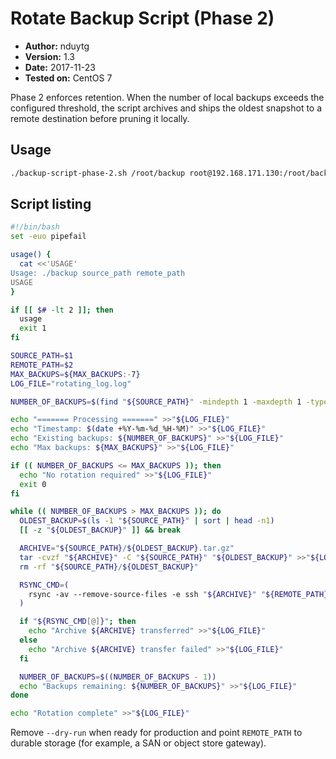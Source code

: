 # Rotate Backup Script (Phase 2)

- **Author:** nduytg
- **Version:** 1.3
- **Date:** 2017-11-23
- **Tested on:** CentOS 7

Phase 2 enforces retention. When the number of local backups exceeds the
configured threshold, the script archives and ships the oldest snapshot to a
remote destination before pruning it locally.

## Usage

```bash
./backup-script-phase-2.sh /root/backup root@192.168.171.130:/root/backup-san
```

## Script listing

```bash
#!/bin/bash
set -euo pipefail

usage() {
  cat <<'USAGE'
Usage: ./backup source_path remote_path
USAGE
}

if [[ $# -lt 2 ]]; then
  usage
  exit 1
fi

SOURCE_PATH=$1
REMOTE_PATH=$2
MAX_BACKUPS=${MAX_BACKUPS:-7}
LOG_FILE="rotating_log.log"

NUMBER_OF_BACKUPS=$(find "${SOURCE_PATH}" -mindepth 1 -maxdepth 1 -type d | wc -l)

echo "======= Processing =======" >>"${LOG_FILE}"
echo "Timestamp: $(date +%Y-%m-%d_%H-%M)" >>"${LOG_FILE}"
echo "Existing backups: ${NUMBER_OF_BACKUPS}" >>"${LOG_FILE}"
echo "Max backups: ${MAX_BACKUPS}" >>"${LOG_FILE}"

if (( NUMBER_OF_BACKUPS <= MAX_BACKUPS )); then
  echo "No rotation required" >>"${LOG_FILE}"
  exit 0
fi

while (( NUMBER_OF_BACKUPS > MAX_BACKUPS )); do
  OLDEST_BACKUP=$(ls -1 "${SOURCE_PATH}" | sort | head -n1)
  [[ -z "${OLDEST_BACKUP}" ]] && break

  ARCHIVE="${SOURCE_PATH}/${OLDEST_BACKUP}.tar.gz"
  tar -cvzf "${ARCHIVE}" -C "${SOURCE_PATH}" "${OLDEST_BACKUP}" >>"${LOG_FILE}"
  rm -rf "${SOURCE_PATH}/${OLDEST_BACKUP}"

  RSYNC_CMD=(
    rsync -av --remove-source-files -e ssh "${ARCHIVE}" "${REMOTE_PATH}/"
  )

  if "${RSYNC_CMD[@]}"; then
    echo "Archive ${ARCHIVE} transferred" >>"${LOG_FILE}"
  else
    echo "Archive ${ARCHIVE} transfer failed" >>"${LOG_FILE}"
  fi

  NUMBER_OF_BACKUPS=$((NUMBER_OF_BACKUPS - 1))
  echo "Backups remaining: ${NUMBER_OF_BACKUPS}" >>"${LOG_FILE}"
done

echo "Rotation complete" >>"${LOG_FILE}"
```

Remove `--dry-run` when ready for production and point `REMOTE_PATH` to durable
storage (for example, a SAN or object store gateway).
